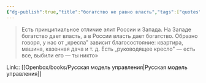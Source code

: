 ```yaml
---
{"dg-publish":true,"title":"богатство не равно власть","tags":["quotes"],"date":"2023-11-08T14:58:27+04:00","modified_at":"2024-01-24T10:17:45+03:00","aliases":"богатство не равно власть","dg-path":"/quotes/202311081458.md","permalink":"/quotes/202311081458/","dgPassFrontmatter":true}
---
```



> Есть принципиальное отличие элит России и Запада. На Западе богатство дает власть, а в России власть дает богатство. Образно говоря, у нас от „кресла" зависит благосостояние: квартира, машина, казенная дача и т. д. Есть „руководящее кресло" — есть все, выбили его — ты никто»

Link:: [[Openbox/books/Русская модель управления|Русская модель управления]]
